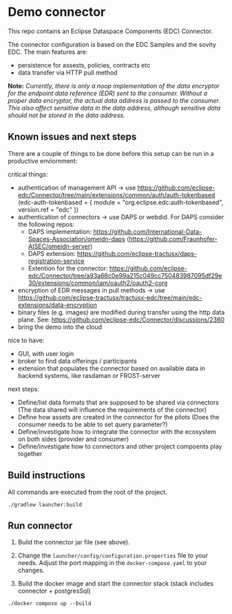 

# Demo connector

This repo contains an Eclipse Dataspace Components (EDC) Connector.

The connector configuration is based on the EDC Samples and the sovity EDC. The main features are:
- persistence for assests, policies, contracts etc
- data transfer via HTTP pull method  

**Note:** _Currently, there is only a noop implementation of the data encryptor for the endpoint data reference (EDR) sent to the consumer. Without a proper data encryptor, the actual data address is passed to the consumer. This also affect sensitive data in the data address, although sensitive data should not be stored in the data address._

## Known issues and next steps

There are a couple of things to be done before this setup can be run in a productive enviornment:

critical things:
- authentication of management API -> use https://github.com/eclipse-edc/Connector/tree/main/extensions/common/auth/auth-tokenbased (edc-auth-tokenbased = { module = "org.eclipse.edc:auth-tokenbased", version.ref = "edc" })
- authentication of connectors -> use DAPS or webdid. For DAPS consider the following repos:
    - DAPS implementation: https://github.com/International-Data-Spaces-Association/omejdn-daps (https://github.com/Fraunhofer-AISEC/omejdn-server)
    - DAPS extension: https://github.com/eclipse-tractusx/daps-registration-service
    - Extention for the connector: https://github.com/eclipse-edc/Connector/tree/a93a66c0e99a215c049cc750483987095df29e30/extensions/common/iam/oauth2/oauth2-core
- encryption of EDR messages in pull methods -> use https://github.com/eclipse-tractusx/tractusx-edc/tree/main/edc-extensions/data-encryption
- binary files (e.g. images) are modified during transfer using the http data plane. See: https://github.com/eclipse-edc/Connector/discussions/2360
- bring the demo into the cloud 


nice to have:
- GUI, with user login
- broker to find data offerings / participants
- extension that populates the connector based on available data in backend systems, like rasdaman or FROST-server


next steps:
- Define/list data formats that are supposed to be shared via connectors (The data shared will influence the requirements of the connector)
- Define how assets are created in the connector for the pilots (Does the consumer needs to be able to set query parameter?)
- Define/investigate how to integrate the connector with the ecosystem on both sides (provider and consumer)
- Define/investigate how to connectors and other project compoents play together




## Build instructions

All commands are executed from the root of the project.

````
./gradlew launcher:build
````


## Run connector

1. Build the connector jar file (see above).

2. Change the ``launcher/config/configuration.properties`` file to your needs. Adjust the port mapping in the ``docker-compose.yaml`` to your changes.

3. Build the docker image and start the connector stack (stack includes connector + postgresSql)

````
./docker compose up --build
````
